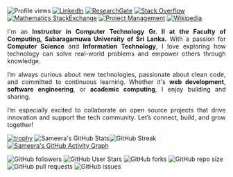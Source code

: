 ![Profile views](https://komarev.com/ghpvc/?username=Sameera1994&label=Profile%20views&color=0e75b6&style=flat)
[![LinkedIn](https://img.shields.io/badge/LinkedIn-blue?logo=linkedin&logoColor=white)](https://www.linkedin.com/in/w-g-sameera-lakshitha/)
[![ResearchGate](https://img.shields.io/badge/ResearchGate-00CCBB?logo=researchgate&logoColor=white)](https://www.researchgate.net/profile/Sameera-Lakshitha)
[![Stack Overflow](https://img.shields.io/badge/Stack%20Overflow-FE7A16?logo=stackoverflow&logoColor=white)](https://stackoverflow.com/users/7281091/sameera-lakshitha)
[![Mathematics StackExchange](https://img.shields.io/badge/Mathematics-StackExchange-blue?logo=stackexchange&logoColor=white)](https://math.stackexchange.com/users/422281/sameera-lakshitha)
[![Project Management](https://img.shields.io/badge/Project%20Management-StackExchange-orange?logo=stackexchange&logoColor=white)](https://pm.stackexchange.com/users/34468/sameera-lakshitha)
[![Wikipedia](https://img.shields.io/badge/User-Wikipedia-green?logo=wikipedia&logoColor=white)](https://si.wikipedia.org/wiki/%E0%B6%B4%E0%B6%BB%E0%B7%92%E0%B7%81%E0%B7%93%E0%B6%BD%E0%B6%9A:Sameera94)

<p align="justify">I'm an <b>Instructor in Computer Technology Gr. II at the Faculty of Computing, Sabaragamuwa University of Sri Lanka.</b> With a passion for <b>Computer Science</b> and <b>Information Technology</b>, I love exploring how technology can solve real-world problems and empower others through knowledge.</p>
<p align="justify">I’m always curious about new technologies, passionate about clean code, and committed to continuous learning. Whether it's <b>web development</b>, <b>software engineering</b>, or <b>academic computing</b>, I enjoy building and sharing.</p>
<p align="justify">I’m especially excited to collaborate on open source projects that drive innovation and support the tech community. Let’s connect, build, and grow together!</p>


[![trophy](https://github-profile-trophy.vercel.app/?username=Sameera1994&theme=gruvbox)](https://github.com/ryo-ma/github-profile-trophy)
![Sameera's GitHub Stats](https://github-readme-stats.vercel.app/api?username=Sameera1994&show_icons=true&theme=github_dark)![GitHub Streak](https://streak-stats.demolab.com/?user=Sameera1994&theme=dark)
[![Sameera's GitHub Activity Graph](https://github-readme-activity-graph.vercel.app/graph?username=Sameera1994&theme=github-compact)](https://github.com/Ashutosh00710/github-readme-activity-graph)

![GitHub followers](https://img.shields.io/github/followers/sameera1994?label=Followers&style=social)
![GitHub User Stars](https://img.shields.io/github/stars/sameera1994?affiliations=OWNER%2CCOLLABORATOR&style=social)
![GitHub forks](https://img.shields.io/github/forks/sameera1994/teflo?style=social)
![GitHub repo size](https://img.shields.io/github/repo-size/sameera1994/teflo)
![GitHub pull requests](https://img.shields.io/github/issues-pr/sameera1994/teflo)
![GitHub issues](https://img.shields.io/github/issues/sameera1994/teflo)


<!---
Sameera1994/Sameera1994 is a ✨ special ✨ repository because its `README.md` (this file) appears on your GitHub profile.
You can click the Preview link to take a look at your changes.
--->

